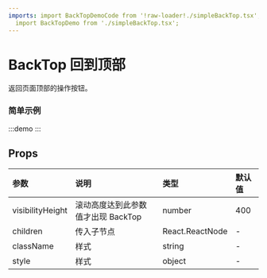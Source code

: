 ```yaml
---
imports: import BackTopDemoCode from '!raw-loader!./simpleBackTop.tsx';
  import BackTopDemo from './simpleBackTop.tsx';
---
```


# BackTop 回到顶部

返回页面顶部的操作按钮。

### 简单示例

:::demo
<Block code={BackTopDemoCode} des="回到顶部">
<BackTopDemo />
</Block>
:::

## Props

| 参数             | 说明                               | 类型            | 默认值 |
| :--------------- | :--------------------------------- | :-------------- | :----- |
| visibilityHeight | 滚动高度达到此参数值才出现 BackTop | number          | 400    |
| children         | 传入子节点                         | React.ReactNode | -      |
| className        | 样式                               | string          | -      |
| style            | 样式                               | object          | -      |
